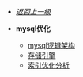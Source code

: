 - [*返回上一级*](/mysql/_sidebar.md)
- **mysql优化**

    - [mysql逻辑架构](/mysql/mysql优化/mysql逻辑架构/README.md)
    - [存储引擎](/mysql/mysql优化/存储引擎/README.md)
    - [索引优化分析](/mysql/mysql优化/索引优化分析/README.md)
